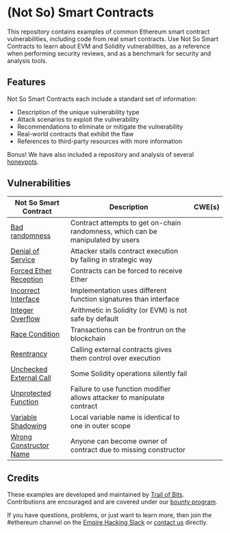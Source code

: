# (Not So) Smart Contracts

This repository contains examples of common Ethereum smart contract vulnerabilities, including code from real smart contracts. Use Not So Smart Contracts to learn about EVM and Solidity vulnerabilities, as a reference when performing security reviews, and as a benchmark for security and analysis tools.

## Features

Not So Smart Contracts each include a standard set of information:

* Description of the unique vulnerability type
* Attack scenarios to exploit the vulnerability
* Recommendations to eliminate or mitigate the vulnerability
* Real-world contracts that exhibit the flaw
* References to third-party resources with more information

Bonus! We have also included a repository and analysis of several [honeypots](honeypots).

## Vulnerabilities

| Not So Smart Contract | Description | CWE(s) |
| --- | --- | --- |
| [Bad randomness](bad_randomness) | Contract attempts to get on-chain randomness, which can be manipulated by users |
| [Denial of Service](denial_of_service) | Attacker stalls contract execution by failing in strategic way |
| [Forced Ether Reception](forced_ether_reception) | Contracts can be forced to receive Ether |
| [Incorrect Interface](incorrect_interface) | Implementation uses different function signatures than interface |
| [Integer Overflow](integer_overflow) | Arithmetic in Solidity (or EVM) is not safe by default |
| [Race Condition](race_condition) | Transactions can be frontrun on the blockchain |
| [Reentrancy](reentrancy) | Calling external contracts gives them control over execution |
| [Unchecked External Call](unchecked_external_call) | Some Solidity operations silently fail |
| [Unprotected Function](unprotected_function) | Failure to use function modifier allows attacker to manipulate contract |
| [Variable Shadowing](variable%20shadowing/) | Local variable name is identical to one in outer scope |
| [Wrong Constructor Name](wrong_constructor_name) | Anyone can become owner of contract due to missing constructor |

## Credits

These examples are developed and maintained by [Trail of Bits](https://www.trailofbits.com/). Contributions are encouraged and are covered under our [bounty program](https://github.com/trailofbits/not-so-smart-contracts/wiki#bounties).

If you have questions, problems, or just want to learn more, then join the #ethereum channel on the [Empire Hacking Slack](https://empireslacking.herokuapp.com/) or [contact us](https://www.trailofbits.com/contact/) directly.
